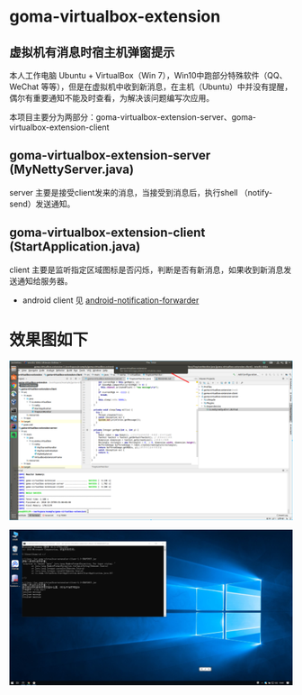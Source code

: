 # goma-virtualbox-extension
## 虚拟机有消息时宿主机弹窗提示
本人工作电脑 Ubuntu + VirtualBox（Win 7），Win10中跑部分特殊软件（QQ、WeChat 等等），但是在虚拟机中收到新消息，在主机（Ubuntu）中并没有提醒，偶尔有重要通知不能及时查看，为解决该问题编写次应用。

本项目主要分为两部分：goma-virtualbox-extension-server、goma-virtualbox-extension-client

## goma-virtualbox-extension-server (MyNettyServer.java)
server 主要是接受client发来的消息，当接受到消息后，执行shell （notify-send）发送通知。

## goma-virtualbox-extension-client (StartApplication.java)
client 主要是监听指定区域图标是否闪烁，判断是否有新消息，如果收到新消息发送通知给服务器。

* android client 见 [android-notification-forwarder](https://github.com/Gomaxx/android-notification-forwarder)


# 效果图如下
![服务端](https://raw.githubusercontent.com/Gomaxx/goma-virtualbox-extension/7aaf56245fbc9d4118a7c92c922c1f3cd6ee846f/server.png)

![客户端](https://raw.githubusercontent.com/Gomaxx/goma-virtualbox-extension/7aaf56245fbc9d4118a7c92c922c1f3cd6ee846f/client.png)
